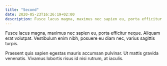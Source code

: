 ```yaml
---
title: "Second"
date: 2020-05-23T16:26:19+02:00
description: Fusce lacus magna, maximus nec sapien eu, porta efficitur neque. Aliquam erat volutpat. Vestibulum enim nibh, posuere eu diam nec, varius sagittis turpis.
---
```


Fusce lacus magna, maximus nec sapien eu,
porta efficitur neque. Aliquam erat volutpat.
Vestibulum enim nibh, posuere eu diam nec,
varius sagittis turpis.

Praesent quis sapien egestas mauris accumsan
pulvinar. Ut mattis gravida venenatis. Vivamus
lobortis risus id nisi rutrum, at iaculis.
